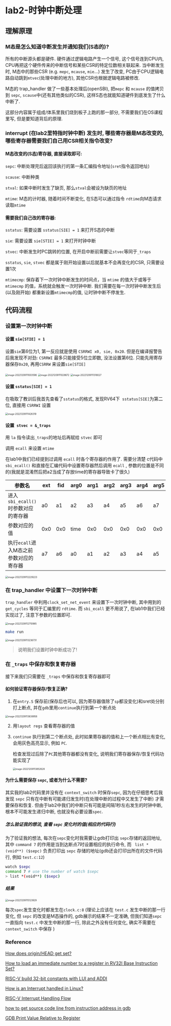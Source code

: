 # lab2-时钟中断处理

## 理解原理

### M态是怎么知道中断发生并通知我们(S态的)?

所有的中断源头都是硬件. 硬件通过逻辑电路产生一个信号, 这个信号连到CPU内, CPU再把这个硬件传来的中断信号和某些CSR的特定位数相关联起来. 当中断发生时, M态中的那些CSR (e.g. `mepc`, `mcause`, `mie`...) 发生了改变, PC由于CPU逻辑电路自动跳到`mtvec`(处理中断的地方), 其他CSR也根据逻辑电路被修改.

M态的 trap_handler 做了一些基本处理后(openSBI), 把`mepc` 和 `mcause` 的值拷贝到 `sepc`, `scause`中(还有其他类似的CSR), 这样S态也就能知道硬件到底发生了什么中断了.

这部分内容属于组成/体系里我们烧到板子上跑的那一部分, 不需要我们在OS课程里写, 但是要知道背后的原理.

### interrupt (在lab2里特指时钟中断) 发生时, 哪些寄存器是M态改变的, 哪些寄存器需要我们自己用CSR相关指令改变?

#### M态改变的(S态)寄存器, 直接读取即可: 

`sepc`: 中断处理完后返回该执行的第一条汇编指令地址(`sret`指令返回地址)

 `scause`: 中断种类

 `stval`: 如果中断时发生了缺页, 那么`stval`会被设为缺页的地址

`mtime`: M态的计时器, 随着时间不断变化, 在S态可以通过指令 `rdtime`向M态请求读取`mtime`

#### 需要我们自己改的寄存器:

`sstatus`: 需要设置 `sstatus[SIE] = 1` 来打开S态的中断

 `sie`: 需要设置 `sie[STIE] = 1` 来打开时钟中断

`stvec`: 中断发生时PC跳转的位置, 在开启中断前需要让`stvec`等同于`_traps`

`sstatus`, `sie`, `stvec` 都是属于刚开始设置以后就基本不会再变化的CSR, 只需要设置1次

`mtimecmp`: 保存着下一次时钟中断发生的时间点，当 `mtime` 的值大于或等于 `mtimecmp` 的值，系统就会触发一次时钟中断. 我们需要在每一次时钟中断发生后(以及刚开始) 都重新设置`mtimecmp`的值, 让时钟中断不停发生.



## 代码流程

### 设置第一次时钟中断

#### 设置 `sie[STIE] = 1`

设置`sie`第6位为1, 第一反应就是使用 `CSRRWI x0, sie, 0x20`. 但是在编译报警告后我发现不对劲: `CSRRWI` 最多只能接受5位立即数, 没法设置第6位. 只能先用寄存器保存`0x20`, 再用`CSRRW` 来设置`sie[STIE]`

<img src="./.assets/lab2/image-20221209111003596.png" alt="image-20221209111003596" style="zoom:50%;" /> 



<img src="./.assets/lab2/image-20221209111028672.png" alt="image-20221209111028672" style="zoom:50%;" /> 

<img src="./.assets/lab2/image-20221209111318027.png" alt="image-20221209111318027" style="zoom:50%;" /> 

#### 设置 `sstatus[SIE] = 1`

在吸取了教训后我首先查看了`sstatus`的格式, 发现RV64下` sstatus[SIE]`为第二位, 直接用 `CSRRWI` 设置

<img src="./.assets/lab2/image-20221209111426319.png" alt="image-20221209111426319" style="zoom:50%;" />

#### 设置` stvec = &_traps`

用 `la` 指令读出`_traps`的地址后再赋给 `stvec` 即可



调用 `ecall` 来设置 `mtime`

在lab1中我们已经提到过调用 `ecall` 时各个寄存器的作用了. 需要分清楚 c代码中 `sbi_ecall()` 和直接在汇编代码中设置寄存器然后调用 `ecall` , 参数的位置是不同的(我就是混淆然后把a2当成了存放time的寄存器导致卡了很久)

| 参数名                                 | ext  | fid  | arg0 | arg1 | arg2 | arg3 | arg4 | arg5 |
| -------------------------------------- | ---- | ---- | ---- | ---- | ---- | ---- | ---- | ---- |
| 进入`sbi_ecall()`时参数对应的寄存器    | a0   | a1   | a2   | a3   | a4   | a5   | a6   | a7   |
| 参数对应的值                           | 0x0  | 0x0  | time | 0x0  | 0x0  | 0x0  | 0x0  | 0x0  |
| 执行`ecall`进入M态之前参数对应的寄存器 | a7   | a6   | a0   | a1   | a2   | a3   | a4   | a5   |

<img src="./.assets/lab2/image-20221209112229223.png" alt="image-20221209112229223" style="zoom:50%;" /> 



### 在 trap_handler 中设置下一次时钟中断

`trap_handler` 中利用`clock_set_net_event` 来设置下一次时钟中断, 其中用到的 `get_cycles` 等同于汇编里的 `rdtime`. 而 `sbi_ecall` 更不用说了, 在lab1中我们已经实现过了, 注意下参数的位置即可.

<img src="./.assets/lab2/image-20221209112710985.png" alt="image-20221209112710985" style="zoom:50%;" /> 

```sh
make run
```

<img src="./.assets/lab2/image-20221209113236731.png" alt="image-20221209113236731" style="zoom:50%;" /> 

> 说明我们设置时钟中断成功了!

### 在 `_traps` 中保存和恢复寄存器

接下来我们只需要在 `_traps` 中保存和恢复寄存器即可



#### 如何验证寄存器保存/恢复正确?

1. 在`entry.S` 保存前(保存后也可以, 因为寄存器值除了`sp`都没变化)和sret处分别打上断点, 并在`gdb`里用`continue`执行到第一个断点处

<img src="./.assets/lab2/image-20221209113638958.png" alt="image-20221209113638958" style="zoom:50%;" /> 

2.  用`layout regs` 查看寄存器的值

3. `continue` 执行到第二个断点处, 此时如果寄存器的值和上一个断点相比有变化, 会用灰色高亮显示, 例如 `PC`.

   检查发现过后除了`PC`其他寄存器都没有变化, 说明我们寄存器保存/恢复代码功能实现了

   <img src="./.assets/lab2/image-20221209113852628.png" alt="image-20221209113852628" style="zoom:50%;" /> 

#### 为什么需要保存 `sepc`, 或者为什么不需要?

其实我的lab2代码里并没有在 `context_switch` 时保存`sepc`, 因为在仔细思考后我发现 `sepc` 只有在中断有可能递归发生时(在处理中断的过程中又发生了中断) 才需要保存和恢复. 但由于lab2中我们的中断只有可能是间隔1秒左右发生的时钟中断, 根本不可能发生递归中断, 也就没有必要设置`spec`.

##### 怎么验证我的想法, 查看 `sepc` 变化时的值(相应的代码行)

为了验证我的想法, 每次在`sepc`变化时我需要让gdb打印出 `sepc`存储的返回地址, 其中 `command 7` 的作用是当到达断点7时设置相应的执行命令, 而 ` list *(void**) ($sepc)` 负责打印出 `sepc` 存储的地址(gdb还会打印出所在的文件代码行, 例如 `test.c:12`)

```sh
watch $sepc
command 7 # use the number of watch $sepc
> list *(void**) ($sepc)
```

##### 结果

<img src="./.assets/lab2/image-20221209115123929.png" alt="image-20221209115123929" style="zoom:50%;" /> 

每次`spec`发生变化时都发生在`clock.c:8` (理论上应该在 `test.c` 发生中断的那一行变化, 但 `sepc` 的改变是M态操作的, gdb展示的结果不一定准确, 但我们知道`sepc`一直指向 `test.c` 中发生中断的那一行, 除此之外没有任何变化, 确实不需要在 `context_switch` 中保存 )





### Reference

[How does origin/HEAD get set?](https://stackoverflow.com/questions/8839958/how-does-origin-head-get-set)

[How to load an immediate number to a register in RV32I Base Instruction Set?](https://stackoverflow.com/questions/56781564/how-to-load-an-immediate-number-to-a-register-in-rv32i-base-instruction-set)

[RISC-V build 32-bit constants with LUI and ADDI](https://stackoverflow.com/questions/50742420/risc-v-build-32-bit-constants-with-lui-and-addi)

[How is an Interrupt handled in Linux?](https://unix.stackexchange.com/questions/5788/how-is-an-interrupt-handled-in-linux)

[RISC-V Interrupt Handling Flow](https://stackoverflow.com/questions/61913210/risc-v-interrupt-handling-flow)

[how to get source code line from instruction address in gdb](https://stackoverflow.com/questions/50162112/how-to-get-source-code-line-from-instruction-address-in-gdb)

[GDB Print Value Relative to Register](https://stackoverflow.com/questions/19555256/gdb-print-value-relative-to-register)

